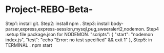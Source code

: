 # Project-REBO-Beta-
Step1: install git.
Step2: install npm .
Step3: install body-parser,express,express-session,mysql,pug,sweeralert2,nodemon.
Step4 :setup file package.json for NODEMON.
    "scripts": {
    "start": "nodemon index.js",
    "test": "echo \"Error: no test specified\" && exit 1"
  },
Step5: in TERMINAL .
  npm start
